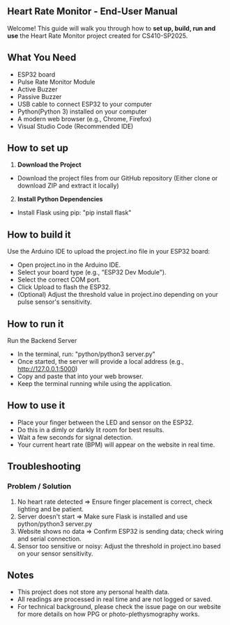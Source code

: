 ## Heart Rate Monitor - End-User Manual
Welcome! This guide will walk you through how to **set up, build, run and use** the Heart Rate Monitor project created for CS410-SP2025.

## What You Need
- ESP32 board 
- Pulse Rate Monitor Module
- Active Buzzer
- Passive Buzzer
- USB cable to connect ESP32 to your computer
- Python(Python 3) installed on your computer
- A modern web browser (e.g., Chrome, Firefox)
- Visual Studio Code (Recommended IDE)

## How to set up
1. **Download the Project**
- Download the project files from our GitHub repository (Either clone or download ZIP and extract it locally)
2. **Install Python Dependencies**
- Install Flask using pip: "pip install flask"

## How to build it
Use the Arduino IDE to upload the project.ino file in your ESP32 board:
- Open project.ino in the Arduino IDE.
- Select your board type (e.g., "ESP32 Dev Module").
- Select the correct COM port.
- Click Upload to flash the ESP32. 
- (Optional) Adjust the threshold value in project.ino depending on your pulse sensor's sensitivity.

## How to run it
Run the Backend Server
- In the terminal, run: "python/python3 server.py"
- Once started, the server will provide a local address (e.g., http://127.0.0.1:5000)
- Copy and paste that into your web browser.
- Keep the terminal running while using the application.

## How to use it
- Place your finger between the LED and sensor on the ESP32.
- Do this in a dimly or darkly lit room for best results.
- Wait a few seconds for signal detection.
- Your current heart rate (BPM) will appear on the website in real time.

## Troubleshooting
### Problem / Solution 
1. No heart rate detected
=> Ensure finger placement is correct, check lighting and be patient.
2. Server doesn't start
=> Make sure Flask is installed and use python/python3 server.py
3. Website shows no data
=> Confirm ESP32 is sending data; check wiring and serial connection.
4. Sensor too sensitive or noisy: Adjust the threshold in project.ino based on your sensor sensitivity.

## Notes
- This project does not store any personal health data.
- All readings are processed in real time and are not logged or saved.
- For technical background, please check the issue page on our website for more details on how PPG or photo-plethysmography works.